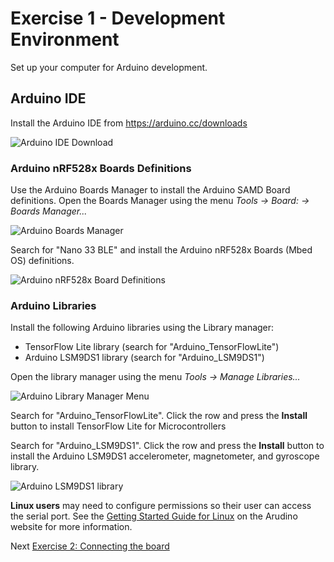 # Exercise 1 - Development Environment

Set up your computer for Arduino development.

## Arduino IDE
Install the Arduino IDE from https://arduino.cc/downloads

![Arduino IDE Download](../images/ArduinoIDE.png)
        
### Arduino nRF528x Boards Definitions
Use the Arduino Boards Manager to install the Arduino SAMD Board definitions. Open the Boards Manager using the menu _Tools -> Board: -> Boards Manager..._

![Arduino Boards Manager](../images/BoardManager-Menu.png)

Search for "Nano 33 BLE" and install the Arduino nRF528x Boards (Mbed OS) definitions.

![Arduino nRF528x Board Definitions](../images/BoardsManager.png)
        
### Arduino Libraries        
Install the following Arduino libraries using the Library manager:

* TensorFlow Lite library (search for "Arduino_TensorFlowLite")
* Arduino LSM9DS1 library (search for "Arduino_LSM9DS1")

Open the library manager using the menu _Tools ->  Manage Libraries..._

![Arduino Library Manager Menu](../images/ManageLibraries.png)

Search for "Arduino_TensorFlowLite". Click the row and press the __Install__ button to install TensorFlow Lite for Microcontrollers

Search for "Arduino_LSM9DS1". Click the row and press the __Install__ button to install the Arduino LSM9DS1 accelerometer, magnetometer, and gyroscope library. 

![Arduino LSM9DS1 library](../images/library-arduinolsm9ds1.png)


__Linux users__ may need to configure permissions so their user can access the serial port. See the [Getting Started Guide for Linux](https://www.arduino.cc/en/guide/linux) on the Arudino website for more information.

Next [Exercise 2: Connecting the board](exercise2.md)
